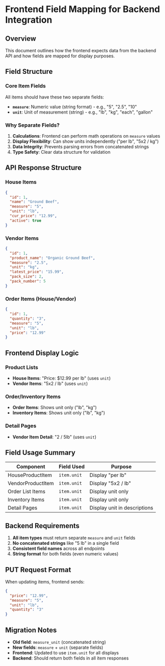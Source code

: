 # Frontend Field Mapping for Backend Integration

## Overview
This document outlines how the frontend expects data from the backend API and how fields are mapped for display purposes.

## Field Structure

### Core Item Fields
All items should have these two separate fields:
- **`measure`**: Numeric value (string format) - e.g., "5", "2.5", "10"
- **`unit`**: Unit of measurement (string) - e.g., "lb", "kg", "each", "gallon"

### Why Separate Fields?
1. **Calculations**: Frontend can perform math operations on `measure` values
2. **Display Flexibility**: Can show units independently ("per lb", "5x2 / kg")
3. **Data Integrity**: Prevents parsing errors from concatenated strings
4. **Type Safety**: Clear data structure for validation

## API Response Structure

### House Items
```json
{
  "id": 1,
  "name": "Ground Beef",
  "measure": "5",
  "unit": "lb",
  "cur_price": "12.99",
  "active": true
}
```

### Vendor Items
```json
{
  "id": 1,
  "product_name": "Organic Ground Beef",
  "measure": "2.5",
  "unit": "kg",
  "latest_price": "15.99",
  "pack_size": 2,
  "pack_number": 5
}
```

### Order Items (House/Vendor)
```json
{
  "id": 1,
  "quantity": "3",
  "measure": "5",
  "unit": "lb",
  "price": "12.99"
}
```

## Frontend Display Logic

### Product Lists
- **House Items**: "Price: $12.99 per lb" (uses `unit`)
- **Vendor Items**: "5x2 / lb" (uses `unit`)

### Order/Inventory Items
- **Order Items**: Shows unit only ("lb", "kg")
- **Inventory Items**: Shows unit only ("lb", "kg")

### Detail Pages
- **Vendor Item Detail**: "2 / 5lb" (uses `unit`)

## Field Usage Summary

| Component | Field Used | Purpose |
|-----------|------------|---------|
| HouseProductItem | `item.unit` | Display "per lb" |
| VendorProductItem | `item.unit` | Display "5x2 / lb" |
| Order List Items | `item.unit` | Display unit only |
| Inventory Items | `item.unit` | Display unit only |
| Detail Pages | `item.unit` | Display unit in descriptions |

## Backend Requirements

1. **All item types** must return separate `measure` and `unit` fields
2. **No concatenated strings** like "5 lb" in a single field
3. **Consistent field names** across all endpoints
4. **String format** for both fields (even numeric values)

## PUT Request Format

When updating items, frontend sends:
```json
{
  "price": "12.99",
  "measure": "5",
  "unit": "lb",
  "quantity": "3"
}
```

## Migration Notes

- **Old field**: `measure_unit` (concatenated string)
- **New fields**: `measure` + `unit` (separate fields)
- **Frontend**: Updated to use `item.unit` for all displays
- **Backend**: Should return both fields in all item responses
